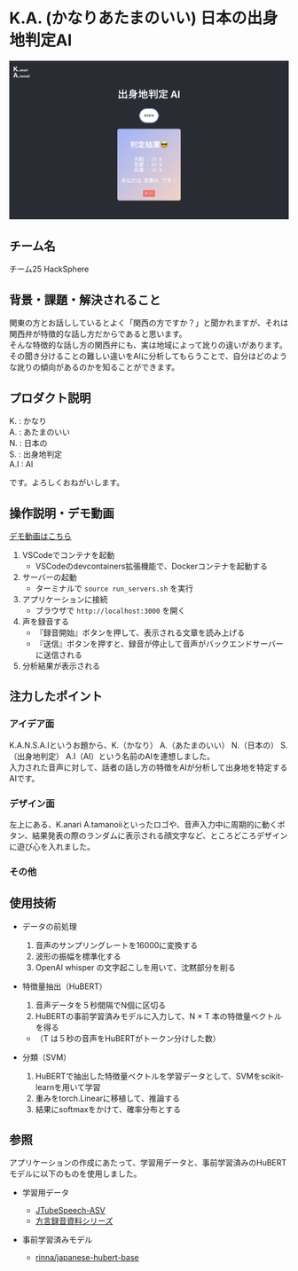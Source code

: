 # K.A. (かなりあたまのいい) 日本の出身地判定AI

![K.A. 出身地判定AI](./image.png)

## チーム名
チーム25 HackSphere


## 背景・課題・解決されること

<!-- テーマ「関西をいい感じに」に対して、考案するプロダクトがどういった(Why)背景から思いついたのか、どのよう(What)な課題があり、どのよう(How)に解決するのかを入力してください -->

関東の方とお話ししているとよく「関西の方ですか？」と聞かれますが、それは関西弁が特徴的な話し方だからであると思います。\
そんな特徴的な話し方の関西弁にも、実は地域によって訛りの違いがあります。\
その聞き分けることの難しい違いをAIに分析してもらうことで、自分はどのような訛りの傾向があるのかを知ることができます。

## プロダクト説明

K. : かなり \
A. : あたまのいい \
N. : 日本の \
S. : 出身地判定 \
A.I : AI

です。よろしくおねがいします。


## 操作説明・デモ動画
[デモ動画はこちら](./demo_movie.mov)
<!-- 開発したプロダクトの操作説明について入力してください。また、操作説明デモ動画があれば、埋め込みやリンクを記載してください -->

1. VSCodeでコンテナを起動
    - VSCodeのdevcontainers拡張機能で、Dockerコンテナを起動する
2. サーバーの起動
    - ターミナルで `source run_servers.sh` を実行
3. アプリケーションに接続
    - ブラウザで `http://localhost:3000` を開く
4. 声を録音する
    - 『録音開始』ボタンを押して、表示される文章を読み上げる
    - 『送信』ボタンを押すと、録音が停止して音声がバックエンドサーバーに送信される
5. 分析結果が表示される

## 注力したポイント

### アイデア面

K.A.N.S.A.Iというお題から、K.（かなり） A.（あたまのいい） N.（日本の） S.（出身地判定） A.I（AI）という名前のAIを連想しました。\
入力された音声に対して、話者の話し方の特徴をAIが分析して出身地を特定するAIです。

### デザイン面

左上にある、K.anari A.tamanoiiといったロゴや、音声入力中に周期的に動くボタン、結果発表の際のランダムに表示される顔文字など、ところどころデザインに遊び心を入れました。

### その他

## 使用技術

- データの前処理
    1. 音声のサンプリングレートを16000に変換する
    2. 波形の振幅を標準化する
    3. OpenAI whisper の文字起こしを用いて、沈黙部分を削る

- 特徴量抽出（HuBERT）
    1. 音声データを５秒間隔でN個に区切る
    2. HuBERTの事前学習済みモデルに入力して、N $\times$ T 本の特徴量ベクトルを得る
    - （T は５秒の音声をHuBERTがトークン分けした数）

- 分類（SVM）
    1. HuBERTで抽出した特徴量ベクトルを学習データとして、SVMをscikit-learnを用いて学習
    2. 重みをtorch.Linearに移植して、推論する
    3. 結果にsoftmaxをかけて、確率分布とする


## 参照

アプリケーションの作成にあたって、学習用データと、事前学習済みのHuBERTモデルに以下のものを使用しました。

- 学習用データ
    - [JTubeSpeech-ASV](https://sites.google.com/site/shinnosuketakamichi/research-topics/jtubespeech-asv_corpus)
    - [方言録音資料シリーズ](https://mmsrv.ninjal.ac.jp/hogenrokuon_siryo/?utm_source=chatgpt.com)

- 事前学習済みモデル
    - [rinna/japanese-hubert-base](https://huggingface.co/rinna/japanese-hubert-base)